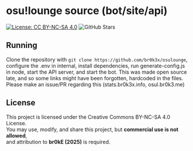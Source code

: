 # osu!lounge source (bot/site/api)
[![License: CC BY-NC-SA 4.0](https://img.shields.io/badge/License-CC%20BY--NC--SA%204.0-green.svg)](https://creativecommons.org/licenses/by-nc-sa/4.0/) ![GitHub Stars](https://shields.io/github/stars/br0k3x/osulounge)
## Running
Clone the repository with `git clone https://github.com/br0k3x/osulounge`, configure the .env in internal, install dependencies, run generate-config.js in node, start the API server, and start the bot.
This was made open source late, and so some links might have been forgotten, hardcoded in the files. Please make an issue/PR regarding this (stats.br0k3x.info, osul.br0k3.me)
## License
This project is licensed under the Creative Commons BY-NC-SA 4.0 License.  
You may use, modify, and share this project, but **commercial use is not allowed**,  
and attribution to **br0kE (2025)** is required.
